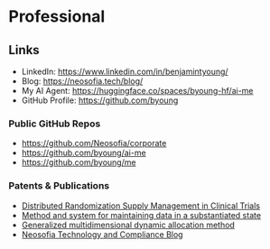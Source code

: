 # Professional



## Links

- LinkedIn: https://www.linkedin.com/in/benjamintyoung/
- Blog: https://neosofia.tech/blog/
- My AI Agent: https://huggingface.co/spaces/byoung-hf/ai-me
- GitHub Profile: https://github.com/byoung

### Public GitHub Repos
 - https://github.com/Neosofia/corporate
 - https://github.com/byoung/ai-me
 - https://github.com/byoung/me

### Patents & Publications

- [Distributed Randomization Supply Management in Clinical Trials](https://patents.google.com/patent/US20140229198A1/en)
- [Method and system for maintaining data in a substantiated state](https://patents.google.com/patent/CA2916696A1/sv)
- [Generalized multidimensional dynamic allocation method](https://pubmed.ncbi.nlm.nih.gov/22736449/)
- [Neosofia Technology and Compliance Blog](https://neosofia.tech/blog/)
